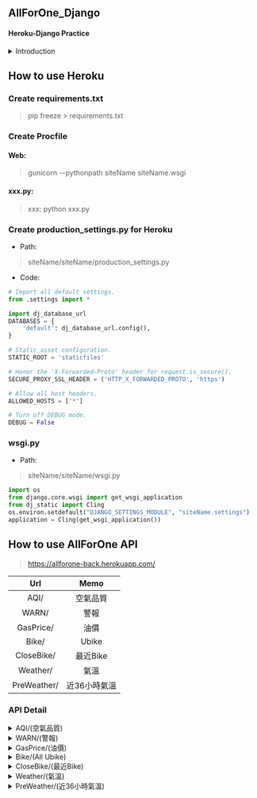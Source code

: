 ## AllForOne_Django
#### Heroku-Django Practice

<details>
  <summary> Introduction </summary>
   
   - AllForOne API backstage
   
   - Tools
      - Pycharm
      - Django 3.0.8
    
   - Note
      - [How to use Heroku](#heroku)
      
      - [How to use AllForOne API](#api)
      
   - Reference
      - https://djangogirlstaipei.herokuapp.com/tutorials/deploy-to-heroku/?os=windows
</details>

<a name="heroku"></a>
## How to use Heroku

### Create requirements.txt 
> pip freeze > requirements.txt

### Create Procfile

#### Web: 
> gunicorn --pythonpath siteName siteName.wsgi 

#### xxx.py: 
> xxx: python xxx.py

### Create production_settings.py for Heroku
* Path: 
> siteName/siteName/production_settings.py 

* Code:

```python
# Import all default settings.
from .settings import *

import dj_database_url
DATABASES = {
    'default': dj_database_url.config(),
}

# Static asset configuration.
STATIC_ROOT = 'staticfiles'

# Honor the 'X-Forwarded-Proto' header for request.is_secure().
SECURE_PROXY_SSL_HEADER = ('HTTP_X_FORWARDED_PROTO', 'https')

# Allow all host headers.
ALLOWED_HOSTS = ['*']

# Turn off DEBUG mode.
DEBUG = False
```
### wsgi.py
* Path: 
> siteName/siteName/wsgi.py

```python
import os
from django.core.wsgi import get_wsgi_application
from dj_static import Cling
os.environ.setdefault("DJANGO_SETTINGS_MODULE", "siteName.settings")
application = Cling(get_wsgi_application())
```

<a name="api"></a>
## How to use AllForOne API

> https://allforone-back.herokuapp.com/

Url | Memo |
|:---:|:---:|
|AQI/ | 空氣品質 | 
|WARN/ | 警報 | 
|GasPrice/ | 油價 | 
|Bike/ | Ubike |
|CloseBike/| 最近Bike |
|Weather/ | 氣溫 |
|PreWeather/ | 近36小時氣溫 |

### API Detail

<details>
<summary> AQI/(空氣品質) </summary>

* request:
```json
{
    "Longitude": 120.000, 
    "Latitude": 20.000
}
```
* response: 
```json
{
    "result": 1,
    "SiteName": "",
    "County": "",
    "AQI": "",
    "Pollutant": "",
    "AQIStatus": "",
    "PM10": "",
    "PM25": "",
    "WindSpeed": "",
    "WindDir": "",
    "PM10Avg": "",
    "PM25Avg": "",
    "Date": "",
    "Time": "",
    "So2": "",
    "Co": "",
    "O3": "",
    "So2Avg": "",
    "PM25Status": ""
}
```
</details>

<details>
<summary> WARN/(警報) </summary>
  
* request:
```json
{
    "City": "高雄市"
}
```

* response: 
```json
{
    "result": 1,
    "locationName": "",
    "hazardConditions": ""
}
```
</details>

<details>
<summary> GasPrice/(油價) </summary>
  
* request:
  * "All" - 回傳全部
```json
{
    "Type": "Unleaded" 
}
```

* response: 
```json
{
    "result": 1,
    "Unleaded": 22.4
}
```
</details>

<details>
<summary> Bike/(All Ubike) </summary>
 
* request:
```json
{
    "City": "Taipei"
}
```

* response: 
```json
{
    "result": 1,
    "type": "全部站點",
    "bikes": [
        {
            "StationUID": "",
            "StationID": "",
            "StationName_zh": "",
            "StationLatitude": 24.97848,
            "StationLongitude": 121.55545,
            "stationAddress_zh": "",
            "BikesCapacity": 26,
            "ServiceAvailable": 1,
            "AvailableRentBikes": 15,
            "AvailableReturnBikes": 11,
            "UpdateTime": "",
            "haversine": ""
        }
    ]
}
```
</details>

<details>
<summary> CloseBike/(最近Bike) </summary>

* request:
```json
{
    "Longitude": 120.000, 
    "Latitude": 20.000,
    "City": "Taipei",
    "Type": 1
}
```
* response: 
```json
{
    "result": 1,
    "type": "自己最近站點",
    "bikes": [
        {
            "StationUID": "",
            "StationID": "",
            "StationName_zh": "",
            "StationLatitude": 24.97848,
            "StationLongitude": 121.55545,
            "stationAddress_zh": "",
            "BikesCapacity": 26,
            "ServiceAvailable": 1,
            "AvailableRentBikes": 15,
            "AvailableReturnBikes": 11,
            "UpdateTime": "",
            "haversine": ""
        }
    ]
}
```

</details>
  
<details>
<summary> Weather/(氣溫) </summary>
  
* request:
```json
{
    "Longitude": 120.000, 
    "Latitude": 20.000
}
```
* response: 
```json
{
    "result": 1,
    "locationName": "恆春",
    "WDIR": "130",
    "WDSD": "1.10",
    "TEMP": "26.40",
    "HUMD": "0.99",
    "RAINFALL": "0",
    "H_UVI": "0",
    "D_TX": "26.60",
    "D_TXT": "0020",
    "D_TN": "26.30",
    "D_TNT": "0008"
}
```

</details>

<details>
<summary> PreWeather/(近36小時氣溫) </summary>
  
* request:
```json
{
    "City": "Taipei"
}
```
* response: 
```json
{
    "result": 0,
    "locationName": "臺北市",
    "weatherElement": [
        {
            "elementName": "Wx",
            "time": [
                {
                    "startTime": "2020-08-16T00:00:00+08:00",
                    "endTime": "2020-08-16T06:00:00+08:00",
                    "parameter": {
                        "parameterName": "多雲",
                        "parameterValue": "4"
                    }
                },
                {
                    "startTime": "2020-08-16T06:00:00+08:00",
                    "endTime": "2020-08-16T18:00:00+08:00",
                    "parameter": {
                        "parameterName": "晴午後短暫雷陣雨",
                        "parameterValue": "21"
                    }
                },
                {
                    "startTime": "2020-08-16T18:00:00+08:00",
                    "endTime": "2020-08-17T06:00:00+08:00",
                    "parameter": {
                        "parameterName": "晴時多雲",
                        "parameterValue": "2"
                    }
                }
            ]
        }
    ]
}
```

</details>
  
  
  
